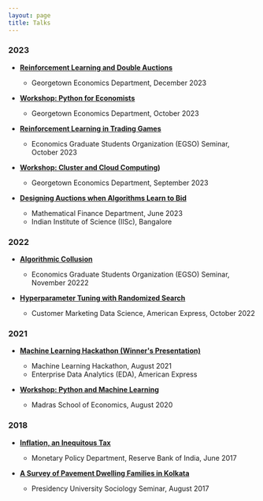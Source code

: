 ```yaml
---
layout: page
title: Talks
---
```


### 2023

- **[Reinforcement Learning and Double Auctions](https://rawatpranjal.github.io/docs/December_Proposal_20mins.pdf)**
  - Georgetown Economics Department, December 2023

- **[Workshop: Python for Economists](https://rawatpranjal.github.io/docs/Python_for_Economists.pdf)**
  - Georgetown Economics Department, October 2023

- **[Reinforcement Learning in Trading Games](https://github.com/rawatpranjal/double-auctions)**
  - Economics Graduate Students Organization (EGSO) Seminar, October 2023

- **[Workshop: Cluster and Cloud Computing](https://rawatpranjal.github.io/docs/Basics_of_Cluster_Computing.pdf))**
  - Georgetown Economics Department, September 2023

- **[Designing Auctions when Algorithms Learn to Bid](https://arxiv.org/abs/2306.09437)**
  - Mathematical Finance Department, June 2023
  - Indian Institute of Science (IISc), Bangalore

### 2022

- **[Algorithmic Collusion](https://github.com/rawatpranjal/algorithmic-auctions)**
  - Economics Graduate Students Organization (EGSO) Seminar, November 20222

- **[Hyperparameter Tuning with Randomized Search](#)**
  - Customer Marketing Data Science, American Express, October 2022

### 2021

- **[Machine Learning Hackathon (Winner's Presentation)](#)**
  - Machine Learning Hackathon, August 2021
  - Enterprise Data Analytics (EDA), American Express

- **[Workshop: Python and Machine Learning](https://github.com/rawatpranjal/MSE-Python-Workshop-2021)**
  - Madras School of Economics, August 2020

### 2018

- **[Inflation, an Inequitous Tax](https://rawatpranjal.github.io/docs/VolatilityPersistenceandSynchronisationinStateBusinessCycles1960-2014.pdf)**
  - Monetary Policy Department, Reserve Bank of India, June 2017

- **[A Survey of Pavement Dwelling Families in Kolkata](https://papers.ssrn.com/sol3/papers.cfm?abstract_id=2532309)**
  - Presidency University Sociology Seminar, August 2017
